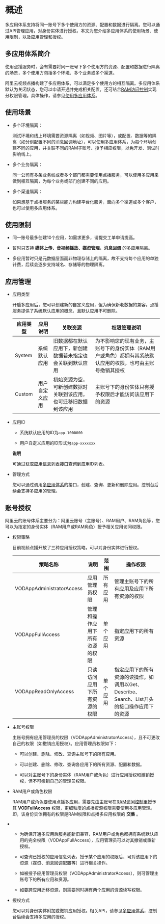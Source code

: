 概述 
=======================

多应用体系支持将同一账号下多个使用方的资源、配置和数据进行隔离。您可以通过API管理应用，对身份实体进行授权。本文为您介绍多应用体系的使用场景、使用限制，以及应用管理和授权。

多应用体系简介 
----------------------------

使用点播服务时，会有需要将同一账号下多个使用方的资源、配置和数据进行隔离的场景，多个使用方包括多个环境、多个业务或多个渠道。

阿里云视频点播构建了多应用体系，可以满足多个使用方的相互隔离。多应用体系默认为关闭状态，您可以申请开通并完成相关配置，还可结合[RAM访问控制](https://www.aliyun.com/product/ram?spm=a2c4g.11186623.2.17.ddffaa32IhbDVd)实现分权限管理。具体操作，请参见[使用多应用体系](/intl.zh-CN/开发指南/多应用体系/使用多应用体系.md)。

使用场景 
-------------------------

* 多个环境隔离：

  测试环境和线上环境需要资源隔离（如视频、图片等），或配置、数据等的隔离（如分别配置不同的消息回调地址），可以使用多应用体系，为每个环境创建不同的应用，并关联不同的RAM子账号、授予相应权限，以免开发、测试时影响线上。
  

* 多个业务隔离：

  同一公司有多条业务线或者多个部门都需要使用点播服务，可以使用多应用来做到相互隔离，为每个业务或部门创建不同的应用。
  

* 多个渠道隔离：

  如果想基于点播服务的某些能力构建平台化服务，面向多个渠道或多个客户，也可以使用多应用体系。
  




使用限制 
-------------------------

* 同一账号最多创建10个应用，如需求更多，请提交工单申请提高。

  

* 暂时只支持 **媒体上传、音视频播放、媒资管理、消息回调** 的多应用隔离。

  

* 多应用暂时只是元数据层面而非物理存储上的隔离，故不支持每个应用的单独计费，后续会逐步支持域名、存储等的物理隔离。

  




应用管理 
-------------------------

* 应用类型

  开启多应用后，您可以创建新的自定义应用，但为确保新老数据的兼容，点播服务提供了系统默认应用的概念，且默认应用不可删除。
  

  |  应用类型  |  应用说明   |               关联资源               |                         权限管理说明                          |
  |--------|---------|----------------------------------|---------------------------------------------------------|
  | System | 系统默认应用  | 旧数据都在默认应用下，新创建数据若未指定也会关联到默认应用    | 为不影响您的现有业务，主账号下的身份实体（RAM用户或角色）都拥有其系统默认应用的权限，也可由主账号撤销其授权 |
  | Custom | 用户自定义应用 | 初始资源为空，可新创建数据时关联到该应用，也可迁移旧数据到该应用 | 主账号下的身份实体只有授予权限后才能访问该应用下的资源                             |

  

* 应用ID

  * 系统默认应用的ID为`app-1000000`

    
  
  * 用户自定义应用的ID形式为`app-xxxxxxx`

    
  

  
  **说明**

  可通过[获取应用信息列表]()接口查询到应用ID列表。
  

* 管理方式

  您可以通过调用[多应用体系](/intl.zh-CN/服务端API/API概览.md)的接口，创建、查询、更新和删除应用。控制台后续会支持多应用的管理。
  




账号授权 
-------------------------

阿里云的账号体系主要分为：阿里云账号（主账号）、RAM用户、RAM角色等，您可以为指定的身份实体（RAM用户或RAM角色）授予相关应用访问权限。

* 权限策略

  目前视频点播开放了三种应用授权策略，可以对身份实体进行授权。
  

  |           策略名称            |       说明        |  范围  |                           操作权限                           |
  |---------------------------|-----------------|------|----------------------------------------------------------|
  | VODAppAdministratorAccess | 应用管理员权限         | 所有应用 | 管理主账号下的所有应用及应用下所有资源的权限                                   |
  | VODAppFullAccess          | 管理和操作应用下所有资源的权限 | 单个应用 | 指定应用下的所有资源                                               |
  | VODAppReadOnlyAccess      | 只读访问应用下所有资源的权限  | 单个应用 | 指定应用下的所有资源的读操作，如调用以Get、Describe、Search、List开头的接口操作应用下的资源 |

  

* 主账号权限

  主账号拥有应用管理员的权限（VODAppAdministratorAccess），且不可更改自己的权限（如撤销应用授权）。应用管理员权限如下：
  * 可以创建、删除、修改、查询主账号下的所有应用。

    
  
  * 可以创建、删除、修改、查询各应用下的所有资源、配置和数据。

    
  
  * 可以对主账号下的身份实体（RAM用户或角色）进行应用授权和撤销授权，但不可撤销自己的管理员权限。

    
  

  

* RAM用户或角色权限

  RAM用户或角色要使用点播多应用，需要先由主账号在[RAM访问控制](https://ram.console.aliyun.com/users)里授予其 **VODFullAccess** 权限，更细粒度的点播资源权限需要使用多应用管理。即，该身份实体拥有的权限是RAM权限和点播多应用权限的 **交集** 。
  

*
  * 为确保开通多应用后服务能新旧兼容，RAM用户或角色都拥有系统默认应用的完全权限（VODAppFullAccess），应用管理员可以对其撤销或重新授权。

    
  
  * 可查询已授权的应用信息列表，授予某个应用的权限后，可对该应用下的资源（媒资、消息回调配置等）进行相关操作。

    
  
  * 如被授予应用管理员权限（VODAppAdministratorAccess），则可管理主账号下的所有应用和资源。

    
  
  * 如要跨应用迁移资源，则需要同时拥有两个应用的资源读写权限。

    
  

  

* 授权方式

  您可以对身份实体附加或撤销应用授权。相关API，请参见[多应用体系](/intl.zh-CN/服务端API/API概览.md)，控制台后续会支持多应用的授权。
  



